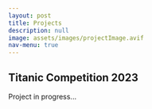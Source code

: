 ```yaml
---
layout: post
title: Projects
description: null
image: assets/images/projectImage.avif
nav-menu: true
---
```

## Titanic Competition 2023
Project in progress...
